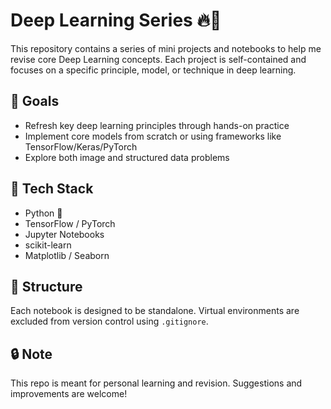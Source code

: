 # Deep Learning Series 🔥🧠

This repository contains a series of mini projects and notebooks to help me revise core Deep Learning concepts. Each project is self-contained and focuses on a specific principle, model, or technique in deep learning.

## 🚀 Goals

- Refresh key deep learning principles through hands-on practice
- Implement core models from scratch or using frameworks like TensorFlow/Keras/PyTorch
- Explore both image and structured data problems

## 📌 Tech Stack

- Python 🐍
- TensorFlow / PyTorch
- Jupyter Notebooks
- scikit-learn
- Matplotlib / Seaborn

## 📁 Structure

Each notebook is designed to be standalone. Virtual environments are excluded from version control using `.gitignore`.

## 🔒 Note

This repo is meant for personal learning and revision. Suggestions and improvements are welcome!